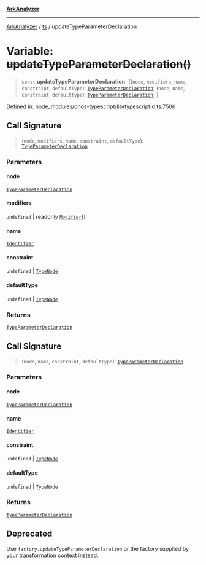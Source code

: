 [**ArkAnalyzer**](../../../../README.md)

***

[ArkAnalyzer](../../../../globals.md) / [ts](../README.md) / updateTypeParameterDeclaration

# Variable: ~~updateTypeParameterDeclaration()~~

> `const` **updateTypeParameterDeclaration**: \{(`node`, `modifiers`, `name`, `constraint`, `defaultType`): [`TypeParameterDeclaration`](../interfaces/TypeParameterDeclaration.md); (`node`, `name`, `constraint`, `defaultType`): [`TypeParameterDeclaration`](../interfaces/TypeParameterDeclaration.md); \}

Defined in: node\_modules/ohos-typescript/lib/typescript.d.ts:7506

## Call Signature

> (`node`, `modifiers`, `name`, `constraint`, `defaultType`): [`TypeParameterDeclaration`](../interfaces/TypeParameterDeclaration.md)

### Parameters

#### node

[`TypeParameterDeclaration`](../interfaces/TypeParameterDeclaration.md)

#### modifiers

`undefined` | readonly [`Modifier`](../type-aliases/Modifier.md)[]

#### name

[`Identifier`](../interfaces/Identifier.md)

#### constraint

`undefined` | [`TypeNode`](../interfaces/TypeNode.md)

#### defaultType

`undefined` | [`TypeNode`](../interfaces/TypeNode.md)

### Returns

[`TypeParameterDeclaration`](../interfaces/TypeParameterDeclaration.md)

## Call Signature

> (`node`, `name`, `constraint`, `defaultType`): [`TypeParameterDeclaration`](../interfaces/TypeParameterDeclaration.md)

### Parameters

#### node

[`TypeParameterDeclaration`](../interfaces/TypeParameterDeclaration.md)

#### name

[`Identifier`](../interfaces/Identifier.md)

#### constraint

`undefined` | [`TypeNode`](../interfaces/TypeNode.md)

#### defaultType

`undefined` | [`TypeNode`](../interfaces/TypeNode.md)

### Returns

[`TypeParameterDeclaration`](../interfaces/TypeParameterDeclaration.md)

## Deprecated

Use `factory.updateTypeParameterDeclaration` or the factory supplied by your transformation context instead.
